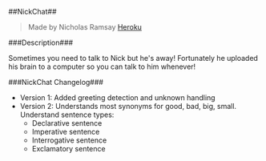 ##NickChat##
> Made by Nicholas Ramsay
[Heroku](https://nick-chat.herokuapp.com/)

###Description###

Sometimes you need to talk to Nick but he's away! Fortunately he uploaded his brain to a computer so you can talk to him whenever!

###NickChat Changelog###
- Version 1: Added greeting detection and unknown handling
- Version 2: Understands most synonyms for good, bad, big, small. Understand sentence types:
    - Declarative sentence
    - Imperative sentence
    - Interrogative sentence
    - Exclamatory sentence


